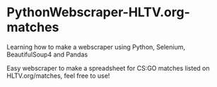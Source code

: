 # PythonWebscraper-HLTV.org-matches
Learning how to make a webscraper using Python, Selenium, BeautifulSoup4 and Pandas

Easy webscraper to make a spreadsheet for CS:GO matches listed on HLTV.org/matches, feel free to use!
